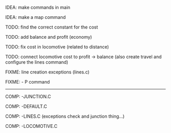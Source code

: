 IDEA: make commands in main 

IDEA: make a map command

TODO: find the correct constant for the cost

TODO: add balance and profit (economy)

TODO: fix cost in locomotive (related to distance)

TODO: connect locomotive cost to profit -> balance (also create travel and configure the lines command)

FIXME: line creation exceptions (lines.c)

FIXME: - P command

___________________________________________________________________________________________

COMP: -JUNCTION.C

COMP: -DEFAULT.C

COMP: -LINES.C (exceptions check and junction thing...)

COMP: -LOCOMOTIVE.C
